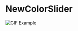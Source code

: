 # NewColorSlider

![GIF Example](https://drive.google.com/file/d/1dOoAoNOJlAy2yo14PuZ_f0vxS41qIiBa/view?usp=sharing)

